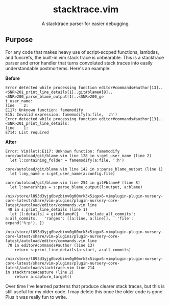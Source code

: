<div align="center">
  <h1>stacktrace.vim</h1>
  <p>A stacktrace parser for easier debugging.</p>
</div>

## Purpose
For any code that makes heavy use of script-scoped functions, lambdas, and funcrefs, the built-in vim stack trace is unbearable. This is a stacktrace parser and error handler that turns convoluted stack traces into easily understandable postmortems. Here's an example:

**Before**

```
Error detected while processing function editor#commands#author[13]..<SNR>201_print_line_details[1]..git#blame#[8]..<SNR>200_parse_blame_output[1]..<SNR>200_ge
t_user_name:
line    2:
E117: Unknown function: famemodify
E15: Invalid expression: famemodify(a:file, ':h')
Error detected while processing function editor#commands#author[13]..<SNR>201_print_line_details:
line    1:
E714: List required
```

**After**

```
Error: Vim(let):E117: Unknown function: famemodify
core/autoload/git/blame.vim line 128 in s:get_user_name (line 2)
  let l:containing_folder = famemodify(a:file, ':h')

core/autoload/git/blame.vim line 142 in s:parse_blame_output (line 1)
  let l:my_name = s:get_user_name(a:config.file)

core/autoload/git/blame.vim line 254 in git#blame# (line 8)
  let l:ownerships = s:parse_blame_output(l:output, a:blame)

/nix/store/l893d3yjg0bvzbimv0g00mrk3x5iqpx6-vimplugin-plugin-nursery-core-latest/share/vim-plugins/plugin-nursery-core-latest/autoload/editor/commands.vim line
 48 in s:print_line_details (line 1)
  let [l:details] = git#blame#({   'include_all_commits': a:all_commits,   'ranges': [[a:line, a:line]],   'file': expand('%:p'), })

/nix/store/l893d3yjg0bvzbimv0g00mrk3x5iqpx6-vimplugin-plugin-nursery-core-latest/share/vim-plugins/plugin-nursery-core-latest/autoload/editor/commands.vim line
 70 in editor#commands#author (line 13)
    return s:print_line_details(a:start, a:all_commits)

/nix/store/l893d3yjg0bvzbimv0g00mrk3x5iqpx6-vimplugin-plugin-nursery-core-latest/share/vim-plugins/plugin-nursery-core-latest/autoload/stacktrace.vim line 214
in stacktrace#capture (line 2)
    return a:capture_target()
```

Over time I've learned patterns that produce clearer stack traces, but this is still useful for my older code. I may delete this once the older code is gone. Plus it was really fun to write.
